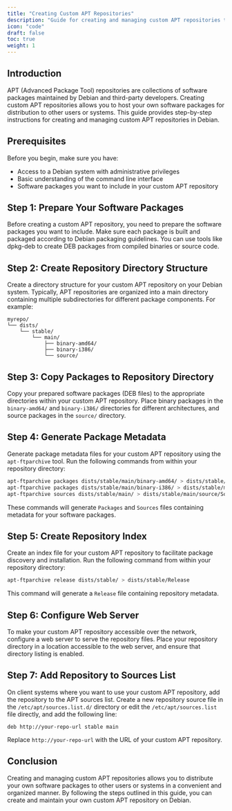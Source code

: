 ```yaml
---
title: "Creating Custom APT Repositories"
description: "Guide for creating and managing custom APT repositories to host your own software packages for distribution."
icon: "code"
draft: false
toc: true
weight: 1
---
```


## Introduction

APT (Advanced Package Tool) repositories are collections of software packages maintained by Debian and third-party developers. Creating custom APT repositories allows you to host your own software packages for distribution to other users or systems. This guide provides step-by-step instructions for creating and managing custom APT repositories in Debian.

## Prerequisites

Before you begin, make sure you have:

- Access to a Debian system with administrative privileges
- Basic understanding of the command line interface
- Software packages you want to include in your custom APT repository

## Step 1: Prepare Your Software Packages

Before creating a custom APT repository, you need to prepare the software packages you want to include. Make sure each package is built and packaged according to Debian packaging guidelines. You can use tools like dpkg-deb to create DEB packages from compiled binaries or source code.

## Step 2: Create Repository Directory Structure

Create a directory structure for your custom APT repository on your Debian system. Typically, APT repositories are organized into a main directory containing multiple subdirectories for different package components. For example:

```
myrepo/
└── dists/
    └── stable/
        └── main/
            ├── binary-amd64/
            ├── binary-i386/
            └── source/
```

## Step 3: Copy Packages to Repository Directory

Copy your prepared software packages (DEB files) to the appropriate directories within your custom APT repository. Place binary packages in the `binary-amd64/` and `binary-i386/` directories for different architectures, and source packages in the `source/` directory.

## Step 4: Generate Package Metadata

Generate package metadata files for your custom APT repository using the `apt-ftparchive` tool. Run the following commands from within your repository directory:

```bash
apt-ftparchive packages dists/stable/main/binary-amd64/ > dists/stable/main/binary-amd64/Packages
apt-ftparchive packages dists/stable/main/binary-i386/ > dists/stable/main/binary-i386/Packages
apt-ftparchive sources dists/stable/main/ > dists/stable/main/source/Sources
```

These commands will generate `Packages` and `Sources` files containing metadata for your software packages.

## Step 5: Create Repository Index

Create an index file for your custom APT repository to facilitate package discovery and installation. Run the following command from within your repository directory:

```bash
apt-ftparchive release dists/stable/ > dists/stable/Release
```

This command will generate a `Release` file containing repository metadata.

## Step 6: Configure Web Server

To make your custom APT repository accessible over the network, configure a web server to serve the repository files. Place your repository directory in a location accessible to the web server, and ensure that directory listing is enabled.

## Step 7: Add Repository to Sources List

On client systems where you want to use your custom APT repository, add the repository to the APT sources list. Create a new repository source file in the `/etc/apt/sources.list.d/` directory or edit the `/etc/apt/sources.list` file directly, and add the following line:

```
deb http://your-repo-url stable main
```

Replace `http://your-repo-url` with the URL of your custom APT repository.

## Conclusion

Creating and managing custom APT repositories allows you to distribute your own software packages to other users or systems in a convenient and organized manner. By following the steps outlined in this guide, you can create and maintain your own custom APT repository on Debian.
